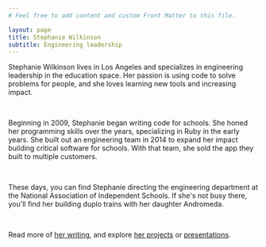```yaml
---
# Feel free to add content and custom Front Matter to this file.

layout: page
title: Stephanie Wilkinson
subtitle: Engineering leadership
---
```


Stephanie Wilkinson lives in Los Angeles and specializes in engineering leadership in the education space. Her passion is using code to solve problems for people, and she loves learning new tools and increasing impact.

&nbsp;

Beginning in 2009, Stephanie began writing code for schools. She honed her programming skills over the years, specializing in Ruby in the early years. She built out an engineering team in 2014 to expand her impact building critical software for schools. With that team, she sold the app they built to multiple customers.

&nbsp;

These days, you can find Stephanie directing the engineering department at the National Association of Independent Schools. If she's not busy there, you'll find her building duplo trains with her daughter Andromeda.

&nbsp;

Read more of [her writing](https://stephanieawilkinson.com/my-site/posts), and explore [her projects](https://stephanieawilkinson.com/my-site/projects) or [presentations](https://stephanieawilkinson.com/my-site/presentations).
